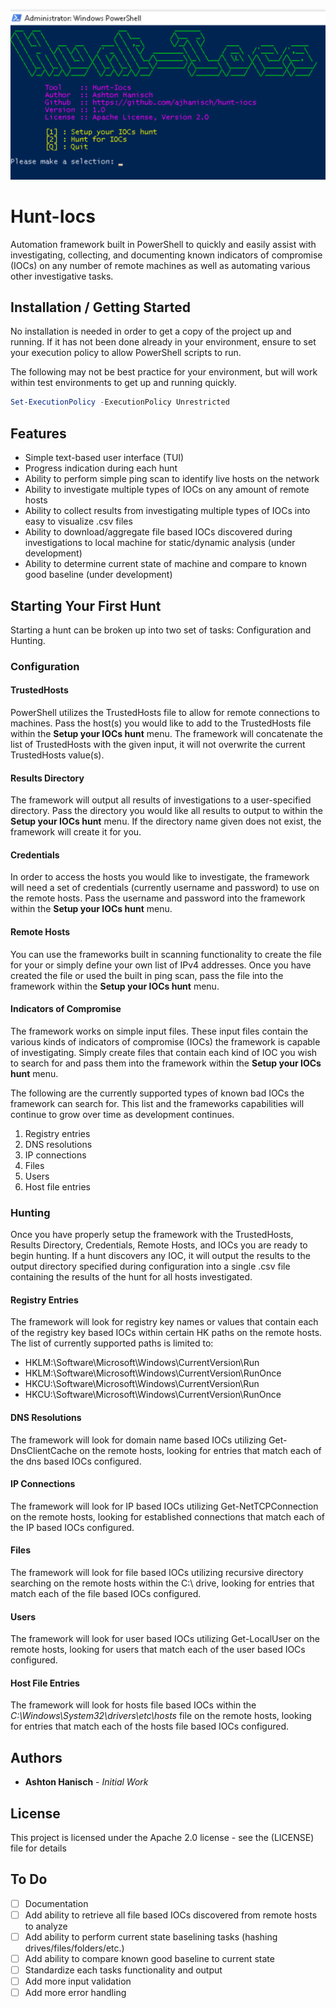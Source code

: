 ![Hunt-Iocs](/images/main_menu.png)

# Hunt-Iocs
Automation framework built in PowerShell to quickly and easily assist with investigating, collecting, and documenting known indicators of compromise (IOCs) on any number of remote machines as well as automating various other investigative tasks.

## Installation / Getting Started
No installation is needed in order to get a copy of the project up and running. If it has not been done already in your environment, ensure to set your execution policy to allow PowerShell scripts to run. 

The following may not be best practice for your environment, but will work within test environments to get up and running quickly.
```powershell
Set-ExecutionPolicy -ExecutionPolicy Unrestricted
```

## Features
* Simple text-based user interface (TUI)
* Progress indication during each hunt
* Ability to perform simple ping scan to identify live hosts on the network
* Ability to investigate multiple types of IOCs on any amount of remote hosts
* Ability to collect results from investigating multiple types of IOCs into easy to visualize .csv files
* Ability to download/aggregate file based IOCs discovered during investigations to local machine for static/dynamic analysis (under development)
* Ability to determine current state of machine and compare to known good baseline (under development)

## Starting Your First Hunt
Starting a hunt can be broken up into two set of tasks: Configuration and Hunting.

### Configuration
#### TrustedHosts
PowerShell utilizes the TrustedHosts file to allow for remote connections to machines. Pass the host(s) you would like to add to the TrustedHosts file within the **Setup your IOCs hunt** menu. The framework will concatenate the list of TrustedHosts with the given input, it will not overwrite the current TrustedHosts value(s).

#### Results Directory
The framework will output all results of investigations to a user-specified directory. Pass the directory you would like all results to output to within the **Setup your IOCs hunt** menu. If the directory name given does not exist, the framework will create it for you.

#### Credentials
In order to access the hosts you would like to investigate, the framework will need a set of credentials (currently username and password) to use on the remote hosts. Pass the username and password into the framework within the **Setup your IOCs hunt** menu.

#### Remote Hosts
You can use the frameworks built in scanning functionality to create the file for your or simply define your own list of IPv4 addresses. Once you have created the file or used the built in ping scan, pass the file into the framework within the **Setup your IOCs hunt** menu.

#### Indicators of Compromise
The framework works on simple input files. These input files contain the various kinds of indicators of compromise (IOCs) the framework is capable of investigating. Simply create files that contain each kind of IOC you wish to search for and pass them into the framework within the **Setup your IOCs hunt** menu.

The following are the currently supported types of known bad IOCs the framework can search for. This list and the frameworks capabilities will continue to grow over time as development continues.

1. Registry entries
1. DNS resolutions
1. IP connections
1. Files
1. Users
1. Host file entries

### Hunting
Once you have properly setup the framework with the TrustedHosts, Results Directory, Credentials, Remote Hosts, and IOCs you are ready to begin hunting. If a hunt discovers any IOC, it will output the results to the output directory specified during configuration into a single .csv file containing the results of the hunt for all hosts investigated.

#### Registry Entries
The framework will look for registry key names or values that contain each of the registry key based IOCs within certain HK paths on the remote hosts. The list of currently supported paths is limited to:

* HKLM:\Software\Microsoft\Windows\CurrentVersion\Run
* HKLM:\Software\Microsoft\Windows\CurrentVersion\RunOnce
* HKCU:\Software\Microsoft\Windows\CurrentVersion\Run
* HKCU:\Software\Microsoft\Windows\CurrentVersion\RunOnce

#### DNS Resolutions
The framework will look for domain name based IOCs utilizing Get-DnsClientCache on the remote hosts, looking for entries that match each of the dns based IOCs configured.

#### IP Connections
The framework will look for IP based IOCs utilizing Get-NetTCPConnection on the remote hosts, looking for established connections that match each of the IP based IOCs configured.

#### Files
The framework will look for file based IOCs utilizing recursive directory searching on the remote hosts within the C:\ drive, looking for entries that match each of the file based IOCs configured.

#### Users
The framework will look for user based IOCs utilizing Get-LocalUser on the remote hosts, looking for users that match each of the user based IOCs configured.

#### Host File Entries
The framework will look for hosts file based IOCs within the *C:\Windows\System32\drivers\etc\hosts* file on the remote hosts, looking for entries that match each of the hosts file based IOCs configured.

## Authors
* **Ashton Hanisch** - *Initial Work*

## License
This project is licensed under the Apache 2.0 license - see the (LICENSE) file for details

## To Do
- [ ] Documentation
- [ ] Add ability to retrieve all file based IOCs discovered from remote hosts to analyze  
- [ ] Add ability to perform current state baselining tasks (hashing drives/files/folders/etc.)
- [ ] Add ability to compare known good baseline to current state
- [ ] Standardize each tasks functionality and output
- [ ] Add more input validation
- [ ] Add more error handling

